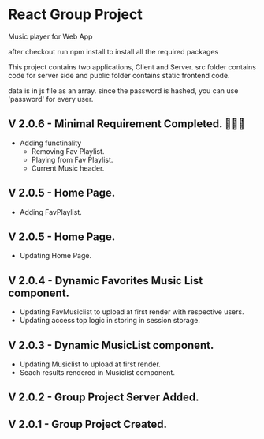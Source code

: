 # React Group Project

Music player for Web App

after checkout run npm install to install all the required packages

This project contains two applications, Client and Server.
src folder contains code for server side and public folder contains static frontend code.

data is in js file as an array.
since the password is hashed, you can use 'password' for every user.

## V 2.0.6 - Minimal Requirement Completed. 🍻🍻🍻

- Adding functinality
  - Removing Fav Playlist.
  - Playing from Fav Playlist.
  - Current Music header.

## V 2.0.5 - Home Page.

- Adding FavPlaylist.

## V 2.0.5 - Home Page.

- Updating Home Page.

## V 2.0.4 - Dynamic Favorites Music List component.

- Updating FavMusiclist to upload at first render with respective users.
- Updating access top logic in storing in session storage.

## V 2.0.3 - Dynamic MusicList component.

- Updating Musiclist to upload at first render.
- Seach results rendered in Musiclist component.

## V 2.0.2 - Group Project Server Added.

## V 2.0.1 - Group Project Created.
